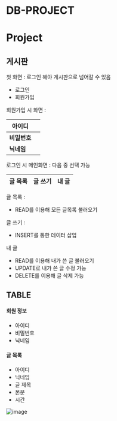 # DB-PROJECT

# Project



## 게시판



첫 화면 : 로그인 해야 게시판으로 넘어갈 수 있음

* 로그인
* 회원가입

회원가입 시 화면 :

| **아이디**   |      |
| ------------ | ---- |
| **비밀번호** |      |
| **닉네임**   |      |



로그인 시 메인화면 : 다음 중 선택 가능

| 글 목록 | 글 쓰기 | 내 글 |
| ------- | ------- | ----- |



글 목록 : 

* READ를 이용해 모든 글목록 불러오기

글 쓰기 : 

* INSERT를 통한 데이터 삽입

내 글

* READ를 이용해 내가 쓴 글 불러오기
* UPDATE로 내가 쓴 글 수정 가능
* DELETE를 이용해 글 삭제 가능



## TABLE



#### 회원 정보

* 아이디
* 비밀번호
* 닉네임



#### 글 목록

* 아이디
* 닉네임
* 글 제목
* 본문
* 시간




![image](https://user-images.githubusercontent.com/81346173/161489416-805fedac-b25a-4500-9ad0-391f3adf9aaa.png)








